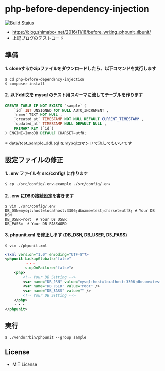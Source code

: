 # php-before-dependency-injection

[![Build Status](https://travis-ci.org/shimabox/php-before-dependency-injection.svg?branch=master)](https://travis-ci.org/shimabox/php-before-dependency-injection)

-  https://blog.shimabox.net/2016/11/18/before_writing_phpunit_dbunit/
-  上記ブログのテストコード

## 準備

#### 1. cloneするかzipファイルをダウンロードしたら、以下コマンドを実行します

```
$ cd php-before-dependency-injection
$ composer install
```

#### 2. 以下ddl文を mysql のテスト用スキーマに流してテーブルを作ります

```sql
CREATE TABLE IF NOT EXISTS `sample` (
    `id` INT UNSIGNED NOT NULL AUTO_INCREMENT ,
    `name` TEXT NOT NULL ,
    `created_at` TIMESTAMP NOT NULL DEFAULT CURRENT_TIMESTAMP ,
    `updated_at` TIMESTAMP NULL DEFAULT NULL ,
    PRIMARY KEY (`id`)
) ENGINE=InnoDB DEFAULT CHARSET=utf8;
```
※ data/test_sample_ddl.sql をmysqlコマンドで流してもいいです

## 設定ファイルの修正

#### 1. .env ファイルを src/config/ に作ります

```
$ cp ./src/config/.env.example ./src/config/.env
```

#### 2. .env にDBの接続設定を書きます

```
$ vim ./src/config/.env
DB_DSN=mysql:host=localhost:3306;dbname=test;charset=utf8; # Your DB DSN
DB_USER=root  # Your DB USER
DB_PASS=  # Your DB PASSWORD
```

#### 3. phpunit.xml を修正します (**DB_DSN**, **DB_USER**, **DB_PASS**)

```
$ vim ./phpunit.xml
```
```xml
<?xml version="1.0" encoding="UTF-8"?>
<phpunit backupGlobals="false"
         ・・・
         stopOnFailure="false">
    <php>
        <!-- Your DB Setting -->
        <var name="DB_DSN" value="mysql:host=localhost:3306;dbname=test;charset=utf8;" />
        <var name="DB_USER" value="root" />
        <var name="DB_PASS" value="" />
        <!-- Your DB Setting -->
    </php>
    ・・・
</phpunit>
```

## 実行

```
$ ./vendor/bin/phpunit --group sample
```

## License
- MIT License

